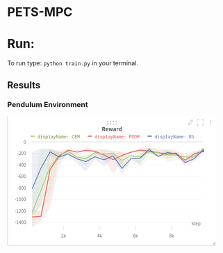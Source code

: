 # PETS-MPC


# Run:

To run type: `python train.py` in your terminal.


## Results

### Pendulum Environment

![alt_text](imgs/Pendulum_rs_cem_pddm.png)
